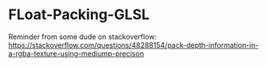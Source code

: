 # FLoat-Packing-GLSL
Reminder from some dude on stackoverflow: https://stackoverflow.com/questions/48288154/pack-depth-information-in-a-rgba-texture-using-mediump-precison
